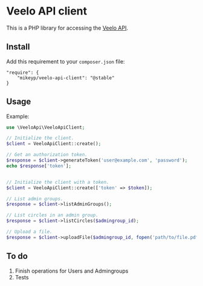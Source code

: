 Veelo API client
================

This is a PHP library for accessing the [Veelo API](https://home.veeloapp.com/docs/).

Install
-------

Add this requirement to your `composer.json` file:

```
"require": {
    "mikeyp/veelo-api-client": "@stable"
}
```

Usage
-----

Example:

```php
use \VeeloApi\VeeloApiClient;

// Initialize the client.
$client = VeeloApiClient::create();

// Get an authorization token.
$response = $client->generateToken('user@example.com', 'password');
echo $response['token'];


// Initialize the client with a token.
$client = VeeloApiClient::create(['token' => $token]);

// List admin groups.
$response = $client->listAdminGroups();

// List circles in an admin group.
$response = $client->listCircles($admingroup_id);

// Upload a file.
$response = $client->uploadFile($admingroup_id, fopen('path/to/file.pdf', 'r'));

```

To do
-----

1. Finish operations for Users and Admingroups
2. Tests
